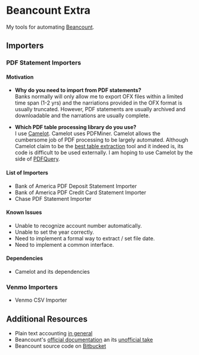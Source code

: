 # Beancount Extra

My tools for automating [Beancount][beancount-home].

[beancount-home]: http://furius.ca/beancount/

## Importers

### PDF Statement Importers

#### Motivation

- <b>Why do you need to import from PDF statements?</b>
  <br>Banks normally will only allow me to export OFX files within a limited time span (1-2 yrs) and the narriations provided in the OFX format is usually truncated. However, PDF statements are usually archived and downloadable and the narrations are usually complete.

- <b>Which PDF table processing library do you use?</b>
   <br>I use [Camelot][camelot-docs]. Camelot uses PDFMiner. Camelot allows the cumbersome job of PDF processing to be largely automated. Although Camelot claim to be the [best table extraction][camelot-table-extraction-comparison] tool and it indeed is, its code is difficult to be used externally. I am hoping to use Camelot by the side of [PDFQuery].

[camelot-docs]: https://camelot-py.readthedocs.io/en/master/
[camelot-table-extraction-comparison]: https://github.com/camelot-dev/camelot/wiki/Comparison-with-other-PDF-Table-Extraction-libraries-and-tools
[PDFQuery]: https://github.com/jcushman/pdfquery

#### List of Importers

- Bank of America PDF Deposit Statement Importer
- Bank of America PDF Credit Card Statement Importer
- Chase PDF Statement Importer

#### Known Issues

- Unable to recognize account number automatically.
- Unable to set the year correctly.
- Need to implement a formal way to extract / set file date.
- Need to implement a common interface.

#### Dependencies

- Camelot and its dependencies

### Venmo Importers

- Venmo CSV Importer

## Additional Resources

- Plain text accounting [in general][plaintextaccounting-org]
- Beancount's [official documentation][official-doc] an its [unofficial take][generated-doc]
- Beancount source code on [Bitbucket][beancount-bitbucket]

[plaintextaccounting-org]: https://plaintextaccounting.org
[official-doc]: http://furius.ca/beancount/doc/index
[generated-doc]: https://xuhcc.github.io/beancount-docs/
[beancount-bitbucket]: https://bitbucket.org/blais/beancount/src
[beancount-github]: https://github.com/beancount/beancount
